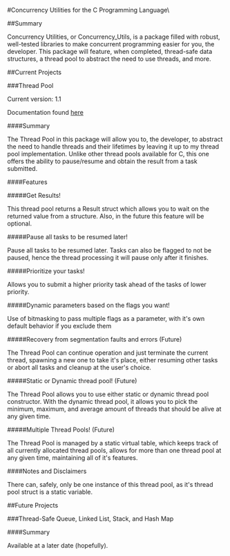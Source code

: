 #Concurrency Utilities for the C Programming Language\

##Summary

Concurrency Utilities, or Concurrency_Utils, is a package filled with robust, well-tested libraries to make concurrent programming easier for you, the developer. This package will feature, when completed, thread-safe data structures, a thread pool to abstract the need to use threads, and more.

##Current Projects

###Thread Pool

Current version: 1.1

Documentation found [here](http://theif519.github.io/Thread_Pool_Documentation/)

####Summary

The Thread Pool in this package will allow you to, the developer, to abstract the need to handle threads and their lifetimes by leaving it up to my thread pool implementation. Unlike other thread pools available for C, this one offers the ability to pause/resume and obtain the result from a task submitted. 

####Features

#####Get Results!

This thread pool returns a Result struct which allows you to wait on the returned value from a structure. Also, in the future this feature will be optional.

#####Pause all tasks to be resumed later!

Pause all tasks to be resumed later. Tasks can also be flagged to not be paused, hence the thread processing it will pause only after it finishes.

#####Prioritize your tasks!

Allows you to submit a higher priority task ahead of the tasks of lower priority.

#####Dynamic parameters based on the flags you want!

Use of bitmasking to pass multiple flags as a parameter, with it's own default behavior if you exclude them

#####Recovery from segmentation faults and errors (Future)

The Thread Pool can continue operation and just terminate the current thread, spawning a new one to take it's place, either resuming other tasks or abort all tasks and cleanup at the user's choice.

#####Static or Dynamic thread pool! (Future)

The Thread Pool allows you to use either static or dynamic thread pool constructor. With the dynamic thread pool, it allows you to pick the minimum, maximum, and average amount of threads that should be alive at any given time.

#####Multiple Thread Pools! (Future)

The Thread Pool is managed by a static virtual table, which keeps track of all currently allocated thread pools, allows for more than one thread pool at any given time, maintaining all of it's features.

####Notes and Disclaimers

There can, safely, only be one instance of this thread pool, as it's thread pool struct is a static variable.

##Future Projects

###Thread-Safe Queue, Linked List, Stack, and Hash Map

####Summary

Available at a later date (hopefully).

